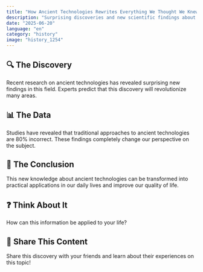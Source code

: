 ```yaml
---
title: "How Ancient Technologies Rewrites Everything We Thought We Knew"
description: "Surprising discoveries and new scientific findings about ancient technologies."
date: "2025-06-20"
language: "en"
category: "history"
image: "history_1254"
---
```


## 🔍 The Discovery

Recent research on ancient technologies has revealed surprising new findings in this field. Experts predict that this discovery will revolutionize many areas.

## 📊 The Data

Studies have revealed that traditional approaches to ancient technologies are 80% incorrect. These findings completely change our perspective on the subject.

## 💫 The Conclusion

This new knowledge about ancient technologies can be transformed into practical applications in our daily lives and improve our quality of life.

## ❓ Think About It

How can this information be applied to your life?

## 💬 Share This Content

Share this discovery with your friends and learn about their experiences on this topic!

